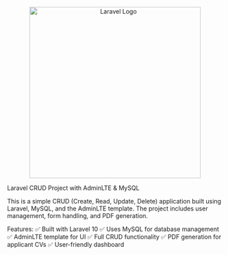 <p align="center"><a href="https://laravel.com" target="_blank"><img src="https://raw.githubusercontent.com/laravel/art/master/logo-lockup/5%20SVG/2%20CMYK/1%20Full%20Color/laravel-logolockup-cmyk-red.svg" width="400" alt="Laravel Logo"></a></p>

Laravel CRUD Project with AdminLTE &amp; MySQL

This is a simple CRUD (Create, Read, Update, Delete) application built using Laravel, MySQL, and the AdminLTE template. The project includes user management, form handling, and PDF generation.

Features:
✅ Built with Laravel 10
✅ Uses MySQL for database management
✅ AdminLTE template for UI
✅ Full CRUD functionality
✅ PDF generation for applicant CVs
✅ User-friendly dashboard
